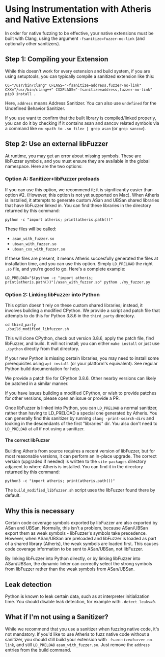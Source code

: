 # Using Instrumentation with Atheris and Native Extensions

In order for native fuzzing to be effective, your native extensions must be built with Clang, using the argument `-fsanitize=fuzzer-no-link` (and optionally other sanitizers).

## Step 1: Compiling your Extension

While this doesn't work for every extension and build system, if you are using
setuptools, you can typically compile a sanitized extension like this:

```
CC="/usr/bin/clang" CFLAGS="-fsanitize=address,fuzzer-no-link" CXX="/usr/bin/clang++" CXXFLAGS="-fsanitize=address,fuzzer-no-link" pip3 install .
```

Here, `address` means Address Sanitizer. You can also use `undefined` for the
Undefined Behavior Sanitizer.

If you use want to confirm that the built library is compiled/linked properly, you can do it by checking if it contains asan and sancov related symbols via a command like `nm <path to .so file> | grep asan` (or `grep sancov`).

## Step 2: Use an external libFuzzer

At runtime, you may get an error about missing symbols. These are libFuzzer
symbols, and you must ensure they are available in the global namespace. Here
are the two options:

### Option A: Sanitizer+libFuzzer preloads

If you can use this option, we recommend it; it is significantly easier than option #2. (However, this option is not yet supported on Mac). When Atheris is installed, it attempts to generate custom ASan and UBSan shared libraries that have libFuzzer linked in. You can find these libraries in the directory returned by this command:

```
python -c "import atheris; print(atheris.path())"
```

These files will be called:
 - `asan_with_fuzzer.so`
 - `ubsan_with_fuzzer.so`
 - `ubsan_cxx_with_fuzzer.so`

If these files are present, it means Atheris succesfully generated the files at installation time, and you can use this option. Simply `LD_PRELOAD` the right `.so` file, and you're good to go. Here's a complete example:

```
LD_PRELOAD="$(python -c "import atheris; print(atheris.path())")/asan_with_fuzzer.so" python ./my_fuzzer.py
```

### Option 2: Linking libFuzzer into Python

This option doesn't rely on these custom shared libraries; instead, it involves building a modified CPython. We provide a script and patch file that attempts to do this
for Python 3.8.6 in the `third_party` directory.

```
cd third_party
./build_modified_libfuzzer.sh
```

This will clone CPython, check out version 3.8.6, apply the patch file, find
libFuzzer, and build. It will not install; you can either `make install` or just
use `./python` directly from that directory.

If your new Python is missing certain libraries, you may need to install some
prerequisites using `apt install` (or your platform's equivalent). See regular
Python build documentation for help.

We provide a patch file for CPython 3.8.6. Other nearby versions can likely be
patched in a similar manner.

If you have issues building a modified CPython, or wish to provide patches for
other versions, please open an issue or provide a PR.

Once libFuzzer is linked into Python, you can `LD_PRELOAD` a normal sanitizer, rather than having to LD_PRELOAD a special one generated by Atheris. You can generally find this sanitizer by running `clang -print-search-dirs` and looking in the descendants of the first "libraries" dir. You also don't need to `LD_PRELOAD` at
all if not using a sanitizer.

#### The correct libFuzzer

Building Atheris from source requires a recent version of libFuzzer, but for
most reasonable versions, it can perform an in-place upgrade. The correct
version (upgraded if needed) is written to the `site-packages` directory
adjacent to where Atheris is installed. You can find it in the directory
returned by this command:

```
python3 -c "import atheris; print(atheris.path())"
```

The `build_modified_libfuzzer.sh` script uses the libFuzzer found there by
default.

## Why this is necessary

Certain code coverage symbols exported by libFuzzer are also exported by ASan
and UBSan. Normally, this isn't a problem, because ASan/UBSan export them
as weak symbols - libFuzzer's symbols take precedence. However, when ASan/UBSan
are preloaded and libFuzzer is loaded as part of a shared library (Atheris),
the weak symbols are loaded first. This causes code coverage information to be
sent to ASan/UBSan, not libFuzzer.

By linking libFuzzer into Python directly, or by linking libFuzzer into ASan/UBSan,
the dynamic linker can correctly select the strong symbols from libFuzzer rather
than the weak symbols from ASan/UBSan.

## Leak detection

Python is known to leak certain data, such as at interpreter initialization time. You should disable leak detection, for example with `-detect_leaks=0`.

## What if I'm not using a Sanitizer?

While we recommend that you use a sanitizer when fuzzing native code, it's not mandatory. If you'd like to use Atheris to fuzz native code without a sanitizer, you should still build your extension with `-fsanitize=fuzzer-no-link`, and still `LD_PRELOAD` `asan_with_fuzzer.so`. Just remove the `address` entries from
the build command.
